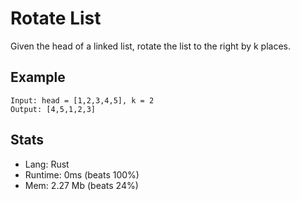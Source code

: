 # Rotate List

Given the head of a linked list, rotate the list to the right by k places.

## Example

```
Input: head = [1,2,3,4,5], k = 2
Output: [4,5,1,2,3]
```

## Stats

- Lang: Rust
- Runtime: 0ms (beats 100%)
- Mem: 2.27 Mb (beats 24%)
